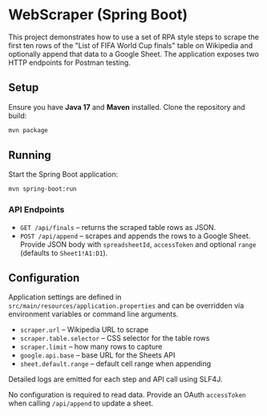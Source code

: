 # WebScraper (Spring Boot)

This project demonstrates how to use a set of RPA style steps to scrape the first ten rows of the "List of FIFA World Cup finals" table on Wikipedia and optionally append that data to a Google Sheet. The application exposes two HTTP endpoints for Postman testing.

## Setup

Ensure you have **Java 17** and **Maven** installed. Clone the repository and build:

```bash
mvn package
```

## Running

Start the Spring Boot application:

```bash
mvn spring-boot:run
```

### API Endpoints

- `GET /api/finals` – returns the scraped table rows as JSON.
- `POST /api/append` – scrapes and appends the rows to a Google Sheet. Provide JSON body with `spreadsheetId`, `accessToken` and optional `range` (defaults to `Sheet1!A1:D1`).

## Configuration

Application settings are defined in `src/main/resources/application.properties` and can be overridden via environment variables or command line arguments.

- `scraper.url` – Wikipedia URL to scrape
- `scraper.table.selector` – CSS selector for the table rows
- `scraper.limit` – how many rows to capture
- `google.api.base` – base URL for the Sheets API
- `sheet.default.range` – default cell range when appending

Detailed logs are emitted for each step and API call using SLF4J.

No configuration is required to read data. Provide an OAuth `accessToken` when calling `/api/append` to update a sheet.
